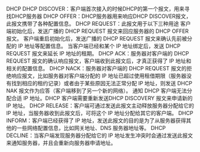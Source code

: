 DHCP
DHCP DISCOVER：客户端首次接入的时候DHCP的第一个报文，用来寻找DHCP服务器
DHCP OFFER：DHCP服务器用来响应DHCP DISCOVER报文，此报文携带了各种配置信息。
DHCP REQUEST：此报文用于以下三种用途
客户端初始化后，发送广播的 DHCP REQUEST 报文来回应服务器的 DHCP OFFER 报文。
客户端重启初始化后，发送广播的 DHCP REQUEST 报文来确认先前被分配的 IP 地址等配置信息。
当客户端已经和某个 IP 地址绑定后，发送 DHCP REQUEST 报文来延长 IP 地址的租期。
DHCP ACK：服务器对客户端的 DHCP REQUEST 报文的确认响应报文，客户端收到此报文后，才真正获得了 IP 地址和相关的配置信息。
DHCP NACK：服务器对客户端的 DHCP REQUEST 报文的拒绝响应报文，比如服务器对客户端分配的 IP 地址已超过使用租借期限（服务器没有找到相应的租约记录）或者由于某些原因无法正常分配 IP 地址，则发送 DHCP NAK 报文作为应答（客户端移到了另一个新的网络）。
通知 DHCP 客户端无法分配合适 IP 地址。DHCP 客户端需要重新发送DHCP DISCOVERY 报文来申请新的 IP 地址。
DHCP RELEASE：客户端可通过发送此报文主动释放服务器分配给它的 IP 地址，当服务器收到此报文后，可将这个 IP 地址分配给其它的客户端。
DHCP INFORM：客户端已经获得了 IP 地址，发送此报文的目的是为了从服务器获得其他的一些网络配置信息，比如网关地址、DNS 服务器地址等。
DHCP DECLINE：当客户端发现服务器分配给它的 IP 地址发生冲突时会通过发送此报文来通知服务器，并且会重新向服务器申请地址。
